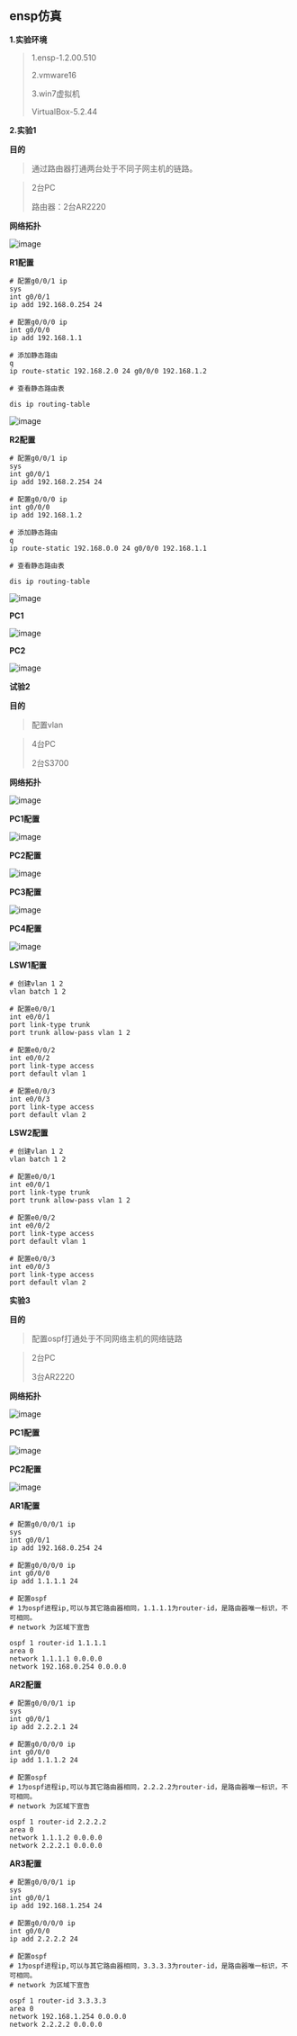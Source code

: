 ## ensp仿真

**1.实验环境**

>1.ensp-1.2.00.510
>
>2.vmware16
>
>3.win7虚拟机
>
>VirtualBox-5.2.44
>

**2.实验1**

**目的**

>通过路由器打通两台处于不同子网主机的链路。
>

>2台PC
>
>路由器：2台AR2220

**网络拓扑**

![image](https://user-images.githubusercontent.com/48900845/115917028-32486b80-a4a8-11eb-9786-fa4601e90c1e.png)

**R1配置**

```
# 配置g0/0/1 ip
sys
int g0/0/1
ip add 192.168.0.254 24

# 配置g0/0/0 ip
int g0/0/0
ip add 192.168.1.1

# 添加静态路由
q
ip route-static 192.168.2.0 24 g0/0/0 192.168.1.2

# 查看静态路由表

dis ip routing-table
```

![image](https://user-images.githubusercontent.com/48900845/115917862-59536d00-a4a9-11eb-9b35-17ec3b25e91f.png)

**R2配置**

```
# 配置g0/0/1 ip
sys
int g0/0/1
ip add 192.168.2.254 24

# 配置g0/0/0 ip
int g0/0/0
ip add 192.168.1.2

# 添加静态路由
q
ip route-static 192.168.0.0 24 g0/0/0 192.168.1.1

# 查看静态路由表

dis ip routing-table
```

![image](https://user-images.githubusercontent.com/48900845/115918477-252c7c00-a4aa-11eb-9ca2-0a87bdde3261.png)

**PC1**

![image](https://user-images.githubusercontent.com/48900845/115918605-4db47600-a4aa-11eb-93f2-71df8b34f501.png)

**PC2**

![image](https://user-images.githubusercontent.com/48900845/115918657-5dcc5580-a4aa-11eb-828a-3098a28d9d7d.png)


**试验2**

**目的**

>配置vlan
>

>4台PC
>
>2台S3700
>

**网络拓扑**

![image](https://user-images.githubusercontent.com/48900845/115921710-73437e80-a4ae-11eb-871e-a26731f687ee.png)

**PC1配置**

![image](https://user-images.githubusercontent.com/48900845/115921798-98d08800-a4ae-11eb-97ae-02806ddc7e8e.png)

**PC2配置**

![image](https://user-images.githubusercontent.com/48900845/115921840-a554e080-a4ae-11eb-8295-4062cefe8cad.png)

**PC3配置**

![image](https://user-images.githubusercontent.com/48900845/115921881-b30a6600-a4ae-11eb-93cf-24f2284579df.png)

**PC4配置**

![image](https://user-images.githubusercontent.com/48900845/115921906-be5d9180-a4ae-11eb-90e5-4da6a132d711.png)

**LSW1配置**

```
# 创建vlan 1 2
vlan batch 1 2

# 配置e0/0/1
int e0/0/1
port link-type trunk
port trunk allow-pass vlan 1 2

# 配置e0/0/2
int e0/0/2
port link-type access
port default vlan 1

# 配置e0/0/3
int e0/0/3
port link-type access
port default vlan 2

```

**LSW2配置**

```
# 创建vlan 1 2
vlan batch 1 2

# 配置e0/0/1
int e0/0/1
port link-type trunk
port trunk allow-pass vlan 1 2

# 配置e0/0/2
int e0/0/2
port link-type access
port default vlan 1

# 配置e0/0/3
int e0/0/3
port link-type access
port default vlan 2
```

**实验3**

**目的**

>配置ospf打通处于不同网络主机的网络链路
>

>2台PC
>
>3台AR2220
>

**网络拓扑**

![image](https://user-images.githubusercontent.com/48900845/115952778-960b7c80-a51a-11eb-822f-86b481964000.png)

**PC1配置**

![image](https://user-images.githubusercontent.com/48900845/115952848-05816c00-a51b-11eb-9eef-5b708135d2a5.png)

**PC2配置**

![image](https://user-images.githubusercontent.com/48900845/115952862-20ec7700-a51b-11eb-82f4-1677393cd04a.png)

**AR1配置**

```
# 配置g0/0/0/1 ip
sys
int g0/0/1
ip add 192.168.0.254 24

# 配置g0/0/0/0 ip
int g0/0/0
ip add 1.1.1.1 24

# 配置ospf
# 1为ospf进程ip,可以与其它路由器相同，1.1.1.1为router-id，是路由器唯一标识，不可相同。
# network 为区域下宣告

ospf 1 router-id 1.1.1.1
area 0
network 1.1.1.1 0.0.0.0
network 192.168.0.254 0.0.0.0

```

**AR2配置**

```
# 配置g0/0/0/1 ip
sys
int g0/0/1
ip add 2.2.2.1 24

# 配置g0/0/0/0 ip
int g0/0/0
ip add 1.1.1.2 24

# 配置ospf
# 1为ospf进程ip,可以与其它路由器相同，2.2.2.2为router-id，是路由器唯一标识，不可相同。
# network 为区域下宣告

ospf 1 router-id 2.2.2.2
area 0
network 1.1.1.2 0.0.0.0
network 2.2.2.1 0.0.0.0
```

**AR3配置**

```
# 配置g0/0/0/1 ip
sys
int g0/0/1
ip add 192.168.1.254 24

# 配置g0/0/0/0 ip
int g0/0/0
ip add 2.2.2.2 24

# 配置ospf
# 1为ospf进程ip,可以与其它路由器相同，3.3.3.3为router-id，是路由器唯一标识，不可相同。
# network 为区域下宣告

ospf 1 router-id 3.3.3.3
area 0
network 192.168.1.254 0.0.0.0
network 2.2.2.2 0.0.0.0
```
